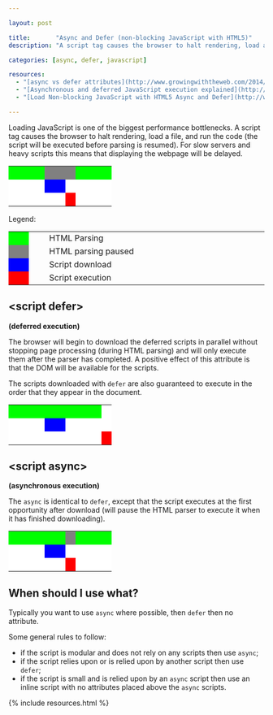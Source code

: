 ```yaml
---

layout: post

title:       "Async and Defer (non-blocking JavaScript with HTML5)"
description: "A script tag causes the browser to halt rendering, load a file, and run the code (the script will be executed before parsing is resumed)."

categories: [async, defer, javascript]

resources:
  - "[async vs defer attributes](http://www.growingwiththeweb.com/2014/02/async-vs-defer-attributes.html)"
  - "[Asynchronous and deferred JavaScript execution explained](http://peter.sh/experiments/asynchronous-and-deferred-javascript-execution-explained/)"
  - "[Load Non-blocking JavaScript with HTML5 Async and Defer](http://www.sitepoint.com/non-blocking-async-defer/)"

---
```



Loading JavaScript is one of the biggest performance bottlenecks.
A script tag causes the browser to halt rendering, load a file, and run the code (the script will be executed before parsing is resumed).
For slow servers and heavy scripts this means that displaying the webpage will be delayed.

<table role="presentation">
	<colgroup>
		<col style="width: 35%" />
		<col style="width: 20%" />
		<col style="width: 10%" />
		<col style="width: 35%" />
	</colgroup>
	<tbody >
		<tr>
			<td style="background-color: lime;">&nbsp;</td>
			<td style="background-color: gray;" colspan="2">&nbsp;</td>
			<td style="background-color: lime;">&nbsp;</td>
		</tr>
		<tr>
			<td style="background-color: white;"></td>
			<td style="background-color: blue;">&nbsp;</td>
			<td style="background-color: white;"></td>
			<td style="background-color: white;"></td>
		</tr>
		<tr>
			<td style="background-color: white;"></td>
			<td style="background-color: white;"></td>
			<td style="background-color: red;">&nbsp;</td>
			<td style="background-color: white;"></td>
		</tr>
	</tbody>
</table>

Legend:

<table role="presentation">
	<tbody>
		<tr>
			<td style="background-color: lime; min-width: 1.5em;"></td>
			<td style="min-width: 1em;"></td>
			<td style="width: 99%;">HTML Parsing</td>
		</tr>
		<tr>
			<td style="background-color: gray;"></td>
			<td></td>
			<td>HTML parsing paused</td>
		</tr>
		<tr>
			<td style="background-color: blue;"></td>
			<td></td>
			<td>Script download</td>
		</tr>
		<tr>
			<td style="background-color: red;"></td>
			<td></td>
			<td>Script execution</td>
		</tr>
	</tbody>
</table>


## &lt;script defer&gt;

**(deferred execution)**

The browser will begin to download the deferred scripts in parallel without stopping page processing (during HTML parsing) and will only execute them after the parser has completed. A positive effect of this attribute is that the DOM will be available for the scripts.

The scripts downloaded with `defer` are also guaranteed to execute in the order that they appear in the document.

<table role="presentation">
	<colgroup>
		<col style="width: 35%" />
		<col style="width: 20%" />
		<col style="width: 35%" />
		<col style="width: 10%" />
	</colgroup>
	<tbody>
		<tr>
			<td style="background-color: lime;" colspan="3">&nbsp;</td>
			<td style="background-color: white;"></td>
		</tr>
		<tr>
			<td style="background-color: white;"></td>
			<td style="background-color: blue;">&nbsp;</td>
			<td style="background-color: white;"></td>
			<td style="background-color: white;"></td>
		</tr>
		<tr>
			<td style="background-color: white;"></td>
			<td style="background-color: white;"></td>
			<td style="background-color: white;"></td>
			<td style="background-color: red;">&nbsp;</td>
		</tr>
	</tbody>
</table>


## &lt;script async&gt;

**(asynchronous execution)**

The `async` is identical to `defer`, except that the script executes at the first opportunity after download (will pause the HTML parser to execute it when it has finished downloading).

<table role="presentation">
	<colgroup>
		<col style="width: 35%" />
		<col style="width: 20%" />
		<col style="width: 10%" />
		<col style="width: 35%" />
	</colgroup>
	<tbody>
		<tr>
			<td style="background-color: lime;" colspan="2">&nbsp;</td>
			<td style="background-color: gray;">&nbsp;</td>
			<td style="background-color: lime;">&nbsp;</td>
		</tr>
		<tr>
			<td style="background-color: white;"></td>
			<td style="background-color: blue;">&nbsp;</td>
			<td style="background-color: white;"></td>
			<td style="background-color: white;"></td>
		</tr>
		<tr>
			<td style="background-color: white;"></td>
			<td style="background-color: white;"></td>
			<td style="background-color: red;">&nbsp;</td>
			<td style="background-color: white;"></td>
		</tr>
	</tbody>
</table>


## When should I use what?

Typically you want to use `async` where possible, then `defer` then no attribute.

Some general rules to follow:
- if the script is modular and does not rely on any scripts then use `async`;
- if the script relies upon or is relied upon by another script then use `defer`;
- if the script is small and is relied upon by an `async` script then use an inline script with no attributes placed above the `async` scripts.


{% include resources.html %}